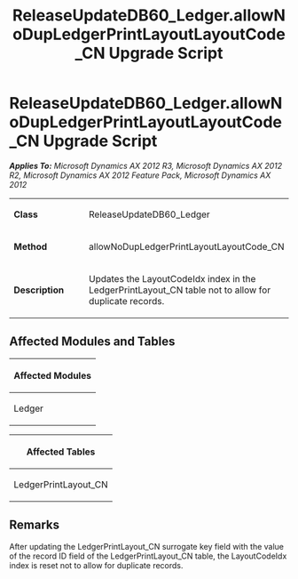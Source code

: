﻿---
title: ReleaseUpdateDB60_Ledger.allowNoDupLedgerPrintLayoutLayoutCode_CN Upgrade Script
TOCTitle: ReleaseUpdateDB60_Ledger.allowNoDupLedgerPrintLayoutLayoutCode_CN Upgrade Script
ms:assetid: 803e91f9-408f-daba-c42b-8b41b5fb1d7b
ms:mtpsurl: https://msdn.microsoft.com/en-us/library/JJ685898(v=AX.60)
ms:contentKeyID: 49709352
ms.date: 05/18/2015
mtps_version: v=AX.60
---

# ReleaseUpdateDB60\_Ledger.allowNoDupLedgerPrintLayoutLayoutCode\_CN Upgrade Script 


_**Applies To:** Microsoft Dynamics AX 2012 R3, Microsoft Dynamics AX 2012 R2, Microsoft Dynamics AX 2012 Feature Pack, Microsoft Dynamics AX 2012_

<table>
<colgroup>
<col style="width: 50%" />
<col style="width: 50%" />
</colgroup>
<tbody>
<tr class="odd">
<td><p><strong>Class</strong></p></td>
<td><p>ReleaseUpdateDB60_Ledger</p></td>
</tr>
<tr class="even">
<td><p><strong>Method</strong></p></td>
<td><p>allowNoDupLedgerPrintLayoutLayoutCode_CN</p></td>
</tr>
<tr class="odd">
<td><p><strong>Description</strong></p></td>
<td><p>Updates the LayoutCodeIdx index in the LedgerPrintLayout_CN table not to allow for duplicate records.</p></td>
</tr>
</tbody>
</table>


## Affected Modules and Tables

<table>
<colgroup>
<col style="width: 100%" />
</colgroup>
<thead>
<tr class="header">
<th><p>Affected Modules</p></th>
</tr>
</thead>
<tbody>
<tr class="odd">
<td><p>Ledger</p></td>
</tr>
</tbody>
</table>


<table>
<colgroup>
<col style="width: 100%" />
</colgroup>
<thead>
<tr class="header">
<th><p>Affected Tables</p></th>
</tr>
</thead>
<tbody>
<tr class="odd">
<td><p>LedgerPrintLayout_CN</p></td>
</tr>
</tbody>
</table>


## Remarks

After updating the LedgerPrintLayout\_CN surrogate key field with the value of the record ID field of the LedgerPrintLayout\_CN table, the LayoutCodeIdx index is reset not to allow for duplicate records.

  



